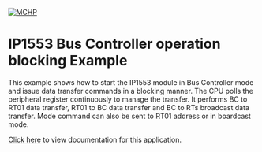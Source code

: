 [![MCHP](https://raw.githubusercontent.com/wiki/Microchip-MPLAB-Harmony/Microchip-MPLAB-Harmony.github.io/images/microchip_logo.png)](https://www.microchip.com)

# IP1553 Bus Controller operation blocking Example

This example shows how to start the IP1553 module in Bus Controller mode and issue data transfer commands in a blocking manner. The CPU polls the peripheral register continuously to manage the transfer. It performs BC to RT01 data transfer, RT01 to BC data transfer and BC to RTs broadcast data transfer. Mode command can also be sent to RT01 address or in boardcast mode.

[Click here](https://onlinedocs.microchip.com/v2/keyword-lookup?keyword=AEROSPACE_APPS_SAM_RH71_IP1553_BC_OPERATION_BLOCKING&redirect=true) to view documentation for this application.
